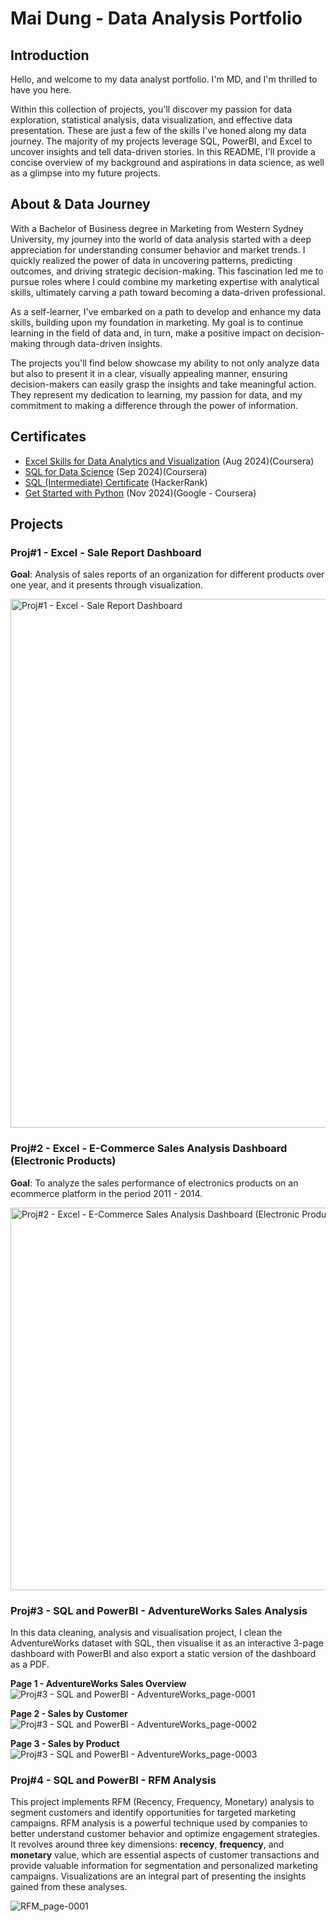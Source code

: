 # Mai Dung - Data Analysis Portfolio
## Introduction
Hello, and welcome to my data analyst portfolio. I'm MD, and I'm thrilled to have you here.

Within this collection of projects, you'll discover my passion for data exploration, statistical analysis, data visualization, and effective data presentation. These are just a few of the skills I've honed along my data journey. The majority of my projects leverage SQL, PowerBI, and Excel to uncover insights and tell data-driven stories. In this README, I'll provide a concise overview of my background and aspirations in data science, as well as a glimpse into my future projects.

## About & Data Journey
With a Bachelor of Business degree in Marketing from Western Sydney University, my journey into the world of data analysis started with a deep appreciation for understanding consumer behavior and market trends. I quickly realized the power of data in uncovering patterns, predicting outcomes, and driving strategic decision-making. This fascination led me to pursue roles where I could combine my marketing expertise with analytical skills, ultimately carving a path toward becoming a data-driven professional.

As a self-learner, I've embarked on a path to develop and enhance my data skills, building upon my foundation in marketing. My goal is to continue learning in the field of data and, in turn, make a positive impact on decision-making through data-driven insights.

The projects you'll find below showcase my ability to not only analyze data but also to present it in a clear, visually appealing manner, ensuring decision-makers can easily grasp the insights and take meaningful action. They represent my dedication to learning, my passion for data, and my commitment to making a difference through the power of information.

## Certificates
* [Excel Skills for Data Analytics and Visualization](https://www.coursera.org/account/accomplishments/specialization/HFE4M8YWI0XV) (Aug 2024)(Coursera)
* [SQL for Data Science](https://www.coursera.org/account/accomplishments/records/8S6C9EM1TBI2) (Sep 2024)(Coursera)
* [SQL (Intermediate) Certificate](https://www.hackerrank.com/certificates/7f1022bc1f00) (HackerRank) 
* [Get Started with Python](https://www.coursera.org/account/accomplishments/verify/PWQAJ3Z9C32X) (Nov 2024)(Google - Coursera) 

## Projects
### Proj#1 - Excel - Sale Report Dashboard 
**Goal**: Analysis of sales reports of an organization for different products over one year, and it presents through visualization.

<img width="846" alt="Proj#1 - Excel - Sale Report Dashboard" src="https://github.com/user-attachments/assets/d4ff37c8-4bf7-4688-a819-d29b2784b6b8" />


### Proj#2 - Excel -  E-Commerce Sales Analysis Dashboard (Electronic Products) 
**Goal**: To analyze the sales performance of electronics products on an ecommerce platform in the period 2011 - 2014. 

<img width="612" alt="Proj#2 - Excel - E-Commerce Sales Analysis Dashboard (Electronic Products)" src="https://github.com/user-attachments/assets/96153420-80c3-4752-9361-04784caccbb8" />



### Proj#3 - SQL and PowerBI - AdventureWorks Sales Analysis
In this data cleaning, analysis and visualisation project, I clean the AdventureWorks dataset with SQL, then visualise it as an interactive 3-page dashboard with PowerBI and also export a static version of the dashboard as a PDF. 

**Page 1 - AdventureWorks Sales Overview**
![Proj#3 - SQL and PowerBI - AdventureWorks_page-0001](https://github.com/user-attachments/assets/e881717e-df26-4183-b6e8-4721bd1f2ad4)

**Page 2 - Sales by Customer**
![Proj#3 - SQL and PowerBI - AdventureWorks_page-0002](https://github.com/user-attachments/assets/140da55c-e6cd-42fd-a3da-eb7da1d92da6)

**Page 3 - Sales by Product**
![Proj#3 - SQL and PowerBI - AdventureWorks_page-0003](https://github.com/user-attachments/assets/3eccde0a-4fb1-4e9a-a65e-bc2b9d447858)


### Proj#4 - SQL and PowerBI - RFM Analysis 
This project implements RFM (Recency, Frequency, Monetary) analysis to segment customers and identify opportunities for targeted marketing campaigns. RFM analysis is a powerful technique used by companies to better understand customer behavior and optimize engagement strategies. It revolves around three key dimensions: **recency**, **frequency**, and **monetary** value, which are essential aspects of customer transactions and provide valuable information for segmentation and personalized marketing campaigns. Visualizations are an integral part of presenting the insights gained from these analyses.

![RFM_page-0001](https://github.com/user-attachments/assets/5170f0fb-1f32-458e-a2c3-ff30f1e4d06b)

